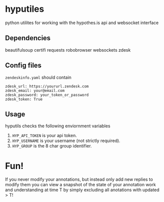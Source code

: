 # hyputiles
python utilites for working with the hypothes.is api and websocket interface

## Dependencies
beautifulsoup
certifi
requests
robobrowser
websockets
zdesk

## Config files
`zendeskinfo.yaml` should contain
```
zdesk_url: https://yoururl.zendesk.com
zdesk_email: your@email.com
zdesk_password: your_token_or_password
zdesk_token: True

```

## Usage
hyputils checks the following enviornment variables
1. `HYP_API_TOKEN` is your api token.
2. `HYP_USERNAME` is your username (not strictly required).
3. `HYP_GROUP` is the 8 char group identifier.

# Fun!
If you never modify your annotations, but instead
only add new replies to modify them you can view a
snapshot of the state of your annotation work and
understanding at time T by simply excluding all
anotations with updated > T!
